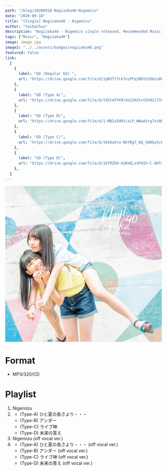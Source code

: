```yaml
---
path: "/blog/20200918-Nogizaka46-Nigemizu"
date: "2020-09-18"
title: "[Single] Nogizaka46 - Nigemizu"
author: "SaikaChuu"
description: "Nogizaka46 - Nigemizu single released. Recommended Music!"
tags: ["Music", "Nogizaka46"]
image: image.jpg
image2: "../../assets/badges/nogizaka46.png"
featured: false
link:
  [
    {
      label: "GD (Regular Ed) ",
      url: "https://drive.google.com/file/d/1qRUTt7Lk7nzPFqJBDtG3XHiu0ObG_OpH/view?usp=sharing",
    },
    {
      label: "GD (Type A)",
      url: "https://drive.google.com/file/d/15hlmTFK9l4oI1KStvY5h91lITWoaipzs/view?usp=sharing",
    },
    {
      label: "GD (Type B)",
      url: "https://drive.google.com/file/d/1-MBIa5HRYizLP_WNwA3rg7xsNN-gqtdj/view?usp=sharing",
    },
    {
      label: "GD (Type C)",
      url: "https://drive.google.com/file/d/16k0aVra-BkYDg7_6Q_hB8byScEfgtWnG/view?usp=sharing",
    },
    {
      label: "GD (Type D)",
      url: "https://drive.google.com/file/d/1EfRZD8-kUKmELsVPd2h-C-AHTcmWBMl7/view?usp=sharing",
    },
  ]
---
```


![Nogizaka46 - Nigemizu](./image.jpg)

# Format

- MP3/320/CD

# Playlist

1. Nigemizu
2. - (Type-A) ひと夏の長さより・・・
   - (Type-B) アンダー
   - (Type-C) ライブ神
   - (Type-D) 未来の答え
3. Nigemizu (off vocal ver.)
4. - (Type-A) ひと夏の長さより・・・ (off vocal ver.)
   - (Type-B) アンダー (off vocal ver.)
   - (Type-C) ライブ神 (off vocal ver.)
   - (Type-D) 未来の答え (off vocal ver.)
